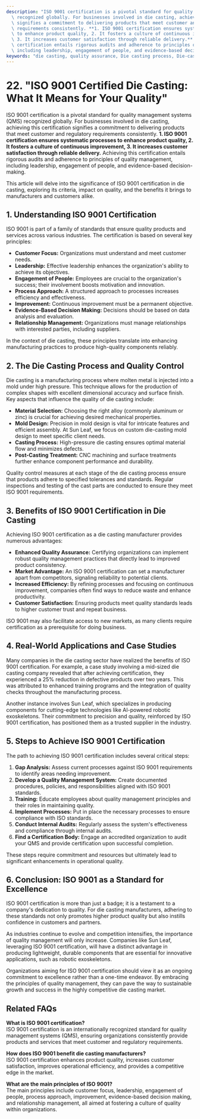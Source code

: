 ```yaml
---
description: "ISO 9001 certification is a pivotal standard for quality management systems (QMS)\
  \ recognized globally. For businesses involved in die casting, achieving this certification\
  \ signifies a commitment to delivering products that meet customer and regulatory\
  \ requirements consistently. **1. ISO 9001 certification ensures systematic processes\
  \ to enhance product quality, 2. It fosters a culture of continuous improvement,\
  \ 3. It increases customer satisfaction through reliable delivery.** Achieving this\
  \ certification entails rigorous audits and adherence to principles of quality management,\
  \ including leadership, engagement of people, and evidence-based decision-making. "
keywords: "die casting, quality assurance, Die casting process, Die-cast aluminum"
---
```

# 22. "ISO 9001 Certified Die Casting: What It Means for Your Quality"

ISO 9001 certification is a pivotal standard for quality management systems (QMS) recognized globally. For businesses involved in die casting, achieving this certification signifies a commitment to delivering products that meet customer and regulatory requirements consistently. **1. ISO 9001 certification ensures systematic processes to enhance product quality, 2. It fosters a culture of continuous improvement, 3. It increases customer satisfaction through reliable delivery.** Achieving this certification entails rigorous audits and adherence to principles of quality management, including leadership, engagement of people, and evidence-based decision-making. 

This article will delve into the significance of ISO 9001 certification in die casting, exploring its criteria, impact on quality, and the benefits it brings to manufacturers and customers alike.

## **1. Understanding ISO 9001 Certification**

ISO 9001 is part of a family of standards that ensure quality products and services across various industries. The certification is based on several key principles:

- **Customer Focus:** Organizations must understand and meet customer needs.
- **Leadership:** Effective leadership enhances the organization's ability to achieve its objectives.
- **Engagement of People:** Employees are crucial to the organization's success; their involvement boosts motivation and innovation.
- **Process Approach:** A structured approach to processes increases efficiency and effectiveness.
- **Improvement:** Continuous improvement must be a permanent objective.
- **Evidence-Based Decision Making:** Decisions should be based on data analysis and evaluation.
- **Relationship Management:** Organizations must manage relationships with interested parties, including suppliers.

In the context of die casting, these principles translate into enhancing manufacturing practices to produce high-quality components reliably.

## **2. The Die Casting Process and Quality Control**

Die casting is a manufacturing process where molten metal is injected into a mold under high pressure. This technique allows for the production of complex shapes with excellent dimensional accuracy and surface finish. Key aspects that influence the quality of die casting include:

- **Material Selection:** Choosing the right alloy (commonly aluminum or zinc) is crucial for achieving desired mechanical properties.
- **Mold Design:** Precision in mold design is vital for intricate features and efficient assembly. At Sun Leaf, we focus on custom die-casting mold design to meet specific client needs.
- **Casting Process:** High-pressure die casting ensures optimal material flow and minimizes defects.
- **Post-Casting Treatment:** CNC machining and surface treatments further enhance component performance and durability.

Quality control measures at each stage of the die casting process ensure that products adhere to specified tolerances and standards. Regular inspections and testing of the cast parts are conducted to ensure they meet ISO 9001 requirements.

## **3. Benefits of ISO 9001 Certification in Die Casting**

Achieving ISO 9001 certification as a die casting manufacturer provides numerous advantages:

- **Enhanced Quality Assurance:** Certifying organizations can implement robust quality management practices that directly lead to improved product consistency.
- **Market Advantage:** An ISO 9001 certification can set a manufacturer apart from competitors, signaling reliability to potential clients.
- **Increased Efficiency:** By refining processes and focusing on continuous improvement, companies often find ways to reduce waste and enhance productivity.
- **Customer Satisfaction:** Ensuring products meet quality standards leads to higher customer trust and repeat business.

ISO 9001 may also facilitate access to new markets, as many clients require certification as a prerequisite for doing business.

## **4. Real-World Applications and Case Studies**

Many companies in the die casting sector have realized the benefits of ISO 9001 certification. For example, a case study involving a mid-sized die casting company revealed that after achieving certification, they experienced a 25% reduction in defective products over two years. This was attributed to enhanced training programs and the integration of quality checks throughout the manufacturing process.

Another instance involves Sun Leaf, which specializes in producing components for cutting-edge technologies like AI-powered robotic exoskeletons. Their commitment to precision and quality, reinforced by ISO 9001 certification, has positioned them as a trusted supplier in the industry.

## **5. Steps to Achieve ISO 9001 Certification**

The path to achieving ISO 9001 certification includes several critical steps:

1. **Gap Analysis:** Assess current processes against ISO 9001 requirements to identify areas needing improvement.
2. **Develop a Quality Management System:** Create documented procedures, policies, and responsibilities aligned with ISO 9001 standards.
3. **Training:** Educate employees about quality management principles and their roles in maintaining quality.
4. **Implement Processes:** Put in place the necessary processes to ensure compliance with ISO standards.
5. **Conduct Internal Audits:** Regularly assess the system's effectiveness and compliance through internal audits.
6. **Find a Certification Body:** Engage an accredited organization to audit your QMS and provide certification upon successful completion.

These steps require commitment and resources but ultimately lead to significant enhancements in operational quality.

## **6. Conclusion: ISO 9001 as a Standard for Excellence**

ISO 9001 certification is more than just a badge; it is a testament to a company's dedication to quality. For die casting manufacturers, adhering to these standards not only promotes higher product quality but also instills confidence in customers and partners.

As industries continue to evolve and competition intensifies, the importance of quality management will only increase. Companies like Sun Leaf, leveraging ISO 9001 certification, will have a distinct advantage in producing lightweight, durable components that are essential for innovative applications, such as robotic exoskeletons.

Organizations aiming for ISO 9001 certification should view it as an ongoing commitment to excellence rather than a one-time endeavor. By embracing the principles of quality management, they can pave the way to sustainable growth and success in the highly competitive die casting market.

## Related FAQs

**What is ISO 9001 certification?**  
ISO 9001 certification is an internationally recognized standard for quality management systems (QMS), ensuring organizations consistently provide products and services that meet customer and regulatory requirements.

**How does ISO 9001 benefit die casting manufacturers?**  
ISO 9001 certification enhances product quality, increases customer satisfaction, improves operational efficiency, and provides a competitive edge in the market.

**What are the main principles of ISO 9001?**  
The main principles include customer focus, leadership, engagement of people, process approach, improvement, evidence-based decision making, and relationship management, all aimed at fostering a culture of quality within organizations.
